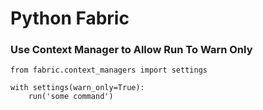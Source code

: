 # Python Fabric

### Use Context Manager to Allow Run To Warn Only

    from fabric.context_managers import settings
    
    with settings(warn_only=True):
        run('some command')